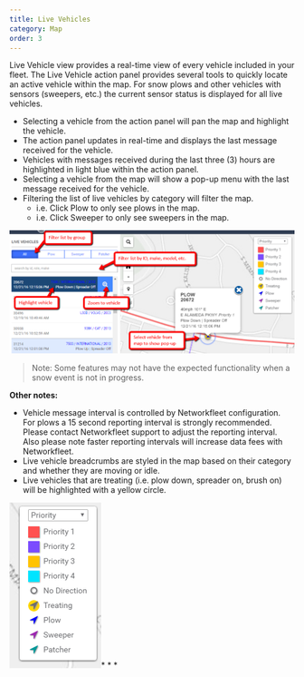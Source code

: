 ```yaml
---
title: Live Vehicles
category: Map
order: 3
---
```


Live Vehicle view provides a real-time view of every vehicle included in your fleet. The Live Vehicle action panel provides several tools to quickly locate an active vehicle within the map. For snow plows and other vehicles with sensors (sweepers, etc.) the current sensor status is displayed for all live vehicles.

* Selecting a vehicle from the action panel will pan the map and highlight the vehicle.
* The action panel updates in real-time and displays the last message received for the vehicle.
* Vehicles with messages received during the last three (3) hours are highlighted in light blue within the action panel.
* Selecting a vehicle from the map will show a pop-up menu with the last message received for the vehicle.
* Filtering the list of live vehicles by category will filter the map.
    * i.e. Click Plow to only see plows in the map.
    * i.e. Click Sweeper to only see sweepers in the map.

![Live Vehicles](/img/livevehicles.png)

> Note: Some features may not have the expected functionality when a snow event is not in progress.

**Other notes:**

* Vehicle message interval is controlled by Networkfleet configuration. For plows a 15 second reporting interval is strongly recommended. Please contact Networkfleet support to adjust the reporting interval. Also please note faster reporting intervals will increase data fees with Networkfleet.
* Live vehicle breadcrumbs are styled in the map based on their category and whether they are moving or idle.
* Live vehicles that are treating (i.e. plow down, spreader on, brush on) will be highlighted with a yellow circle.

![Other Notes](/img/other-notes.png)* * *
